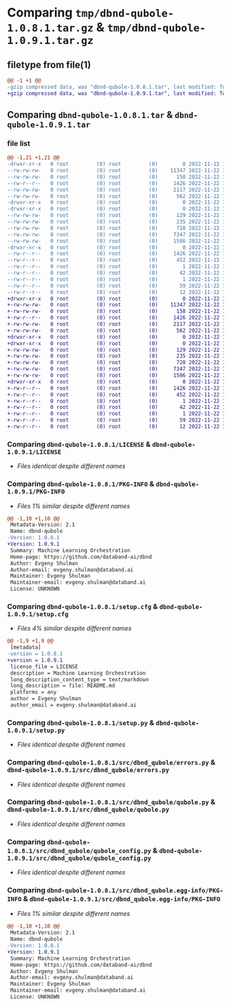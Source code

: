 # Comparing `tmp/dbnd-qubole-1.0.8.1.tar.gz` & `tmp/dbnd-qubole-1.0.9.1.tar.gz`

## filetype from file(1)

```diff
@@ -1 +1 @@
-gzip compressed data, was "dbnd-qubole-1.0.8.1.tar", last modified: Tue Nov 22 15:16:27 2022, max compression
+gzip compressed data, was "dbnd-qubole-1.0.9.1.tar", last modified: Tue Nov 22 16:26:53 2022, max compression
```

## Comparing `dbnd-qubole-1.0.8.1.tar` & `dbnd-qubole-1.0.9.1.tar`

### file list

```diff
@@ -1,21 +1,21 @@
-drwxr-xr-x   0 root         (0) root         (0)        0 2022-11-22 15:16:27.500973 dbnd-qubole-1.0.8.1/
--rw-rw-rw-   0 root         (0) root         (0)    11347 2022-11-22 15:16:09.000000 dbnd-qubole-1.0.8.1/LICENSE
--rw-rw-rw-   0 root         (0) root         (0)      158 2022-11-22 15:16:09.000000 dbnd-qubole-1.0.8.1/MANIFEST.in
--rw-r--r--   0 root         (0) root         (0)     1426 2022-11-22 15:16:27.500973 dbnd-qubole-1.0.8.1/PKG-INFO
--rw-rw-rw-   0 root         (0) root         (0)     2117 2022-11-22 15:16:27.501973 dbnd-qubole-1.0.8.1/setup.cfg
--rw-rw-rw-   0 root         (0) root         (0)      562 2022-11-22 15:16:09.000000 dbnd-qubole-1.0.8.1/setup.py
-drwxr-xr-x   0 root         (0) root         (0)        0 2022-11-22 15:16:27.497972 dbnd-qubole-1.0.8.1/src/
-drwxr-xr-x   0 root         (0) root         (0)        0 2022-11-22 15:16:27.498972 dbnd-qubole-1.0.8.1/src/dbnd_qubole/
--rw-rw-rw-   0 root         (0) root         (0)      129 2022-11-22 15:16:09.000000 dbnd-qubole-1.0.8.1/src/dbnd_qubole/__init__.py
--rw-rw-rw-   0 root         (0) root         (0)      235 2022-11-22 15:16:09.000000 dbnd-qubole-1.0.8.1/src/dbnd_qubole/_plugin.py
--rw-rw-rw-   0 root         (0) root         (0)      728 2022-11-22 15:16:09.000000 dbnd-qubole-1.0.8.1/src/dbnd_qubole/errors.py
--rw-rw-rw-   0 root         (0) root         (0)     7347 2022-11-22 15:16:09.000000 dbnd-qubole-1.0.8.1/src/dbnd_qubole/qubole.py
--rw-rw-rw-   0 root         (0) root         (0)     1586 2022-11-22 15:16:09.000000 dbnd-qubole-1.0.8.1/src/dbnd_qubole/qubole_config.py
-drwxr-xr-x   0 root         (0) root         (0)        0 2022-11-22 15:16:27.500973 dbnd-qubole-1.0.8.1/src/dbnd_qubole.egg-info/
--rw-r--r--   0 root         (0) root         (0)     1426 2022-11-22 15:16:27.000000 dbnd-qubole-1.0.8.1/src/dbnd_qubole.egg-info/PKG-INFO
--rw-r--r--   0 root         (0) root         (0)      452 2022-11-22 15:16:27.000000 dbnd-qubole-1.0.8.1/src/dbnd_qubole.egg-info/SOURCES.txt
--rw-r--r--   0 root         (0) root         (0)        1 2022-11-22 15:16:27.000000 dbnd-qubole-1.0.8.1/src/dbnd_qubole.egg-info/dependency_links.txt
--rw-r--r--   0 root         (0) root         (0)       42 2022-11-22 15:16:27.000000 dbnd-qubole-1.0.8.1/src/dbnd_qubole.egg-info/entry_points.txt
--rw-r--r--   0 root         (0) root         (0)        1 2022-11-22 15:16:27.000000 dbnd-qubole-1.0.8.1/src/dbnd_qubole.egg-info/not-zip-safe
--rw-r--r--   0 root         (0) root         (0)       59 2022-11-22 15:16:27.000000 dbnd-qubole-1.0.8.1/src/dbnd_qubole.egg-info/requires.txt
--rw-r--r--   0 root         (0) root         (0)       12 2022-11-22 15:16:27.000000 dbnd-qubole-1.0.8.1/src/dbnd_qubole.egg-info/top_level.txt
+drwxr-xr-x   0 root         (0) root         (0)        0 2022-11-22 16:26:53.689432 dbnd-qubole-1.0.9.1/
+-rw-rw-rw-   0 root         (0) root         (0)    11347 2022-11-22 16:26:26.000000 dbnd-qubole-1.0.9.1/LICENSE
+-rw-rw-rw-   0 root         (0) root         (0)      158 2022-11-22 16:26:26.000000 dbnd-qubole-1.0.9.1/MANIFEST.in
+-rw-r--r--   0 root         (0) root         (0)     1426 2022-11-22 16:26:53.689432 dbnd-qubole-1.0.9.1/PKG-INFO
+-rw-rw-rw-   0 root         (0) root         (0)     2117 2022-11-22 16:26:53.690433 dbnd-qubole-1.0.9.1/setup.cfg
+-rw-rw-rw-   0 root         (0) root         (0)      562 2022-11-22 16:26:26.000000 dbnd-qubole-1.0.9.1/setup.py
+drwxr-xr-x   0 root         (0) root         (0)        0 2022-11-22 16:26:53.685432 dbnd-qubole-1.0.9.1/src/
+drwxr-xr-x   0 root         (0) root         (0)        0 2022-11-22 16:26:53.687432 dbnd-qubole-1.0.9.1/src/dbnd_qubole/
+-rw-rw-rw-   0 root         (0) root         (0)      129 2022-11-22 16:26:26.000000 dbnd-qubole-1.0.9.1/src/dbnd_qubole/__init__.py
+-rw-rw-rw-   0 root         (0) root         (0)      235 2022-11-22 16:26:26.000000 dbnd-qubole-1.0.9.1/src/dbnd_qubole/_plugin.py
+-rw-rw-rw-   0 root         (0) root         (0)      728 2022-11-22 16:26:26.000000 dbnd-qubole-1.0.9.1/src/dbnd_qubole/errors.py
+-rw-rw-rw-   0 root         (0) root         (0)     7347 2022-11-22 16:26:26.000000 dbnd-qubole-1.0.9.1/src/dbnd_qubole/qubole.py
+-rw-rw-rw-   0 root         (0) root         (0)     1586 2022-11-22 16:26:26.000000 dbnd-qubole-1.0.9.1/src/dbnd_qubole/qubole_config.py
+drwxr-xr-x   0 root         (0) root         (0)        0 2022-11-22 16:26:53.689432 dbnd-qubole-1.0.9.1/src/dbnd_qubole.egg-info/
+-rw-r--r--   0 root         (0) root         (0)     1426 2022-11-22 16:26:53.000000 dbnd-qubole-1.0.9.1/src/dbnd_qubole.egg-info/PKG-INFO
+-rw-r--r--   0 root         (0) root         (0)      452 2022-11-22 16:26:53.000000 dbnd-qubole-1.0.9.1/src/dbnd_qubole.egg-info/SOURCES.txt
+-rw-r--r--   0 root         (0) root         (0)        1 2022-11-22 16:26:53.000000 dbnd-qubole-1.0.9.1/src/dbnd_qubole.egg-info/dependency_links.txt
+-rw-r--r--   0 root         (0) root         (0)       42 2022-11-22 16:26:53.000000 dbnd-qubole-1.0.9.1/src/dbnd_qubole.egg-info/entry_points.txt
+-rw-r--r--   0 root         (0) root         (0)        1 2022-11-22 16:26:53.000000 dbnd-qubole-1.0.9.1/src/dbnd_qubole.egg-info/not-zip-safe
+-rw-r--r--   0 root         (0) root         (0)       59 2022-11-22 16:26:53.000000 dbnd-qubole-1.0.9.1/src/dbnd_qubole.egg-info/requires.txt
+-rw-r--r--   0 root         (0) root         (0)       12 2022-11-22 16:26:53.000000 dbnd-qubole-1.0.9.1/src/dbnd_qubole.egg-info/top_level.txt
```

### Comparing `dbnd-qubole-1.0.8.1/LICENSE` & `dbnd-qubole-1.0.9.1/LICENSE`

 * *Files identical despite different names*

### Comparing `dbnd-qubole-1.0.8.1/PKG-INFO` & `dbnd-qubole-1.0.9.1/PKG-INFO`

 * *Files 1% similar despite different names*

```diff
@@ -1,10 +1,10 @@
 Metadata-Version: 2.1
 Name: dbnd-qubole
-Version: 1.0.8.1
+Version: 1.0.9.1
 Summary: Machine Learning Orchestration
 Home-page: https://github.com/databand-ai/dbnd
 Author: Evgeny Shulman
 Author-email: evgeny.shulman@databand.ai
 Maintainer: Evgeny Shulman
 Maintainer-email: evgeny.shulman@databand.ai
 License: UNKNOWN
```

### Comparing `dbnd-qubole-1.0.8.1/setup.cfg` & `dbnd-qubole-1.0.9.1/setup.cfg`

 * *Files 4% similar despite different names*

```diff
@@ -1,9 +1,9 @@
 [metadata]
-version = 1.0.8.1
+version = 1.0.9.1
 license_file = LICENSE
 description = Machine Learning Orchestration
 long_description_content_type = text/markdown
 long_description = file: README.md
 platforms = any
 author = Evgeny Shulman
 author_email = evgeny.shulman@databand.ai
```

### Comparing `dbnd-qubole-1.0.8.1/setup.py` & `dbnd-qubole-1.0.9.1/setup.py`

 * *Files identical despite different names*

### Comparing `dbnd-qubole-1.0.8.1/src/dbnd_qubole/errors.py` & `dbnd-qubole-1.0.9.1/src/dbnd_qubole/errors.py`

 * *Files identical despite different names*

### Comparing `dbnd-qubole-1.0.8.1/src/dbnd_qubole/qubole.py` & `dbnd-qubole-1.0.9.1/src/dbnd_qubole/qubole.py`

 * *Files identical despite different names*

### Comparing `dbnd-qubole-1.0.8.1/src/dbnd_qubole/qubole_config.py` & `dbnd-qubole-1.0.9.1/src/dbnd_qubole/qubole_config.py`

 * *Files identical despite different names*

### Comparing `dbnd-qubole-1.0.8.1/src/dbnd_qubole.egg-info/PKG-INFO` & `dbnd-qubole-1.0.9.1/src/dbnd_qubole.egg-info/PKG-INFO`

 * *Files 1% similar despite different names*

```diff
@@ -1,10 +1,10 @@
 Metadata-Version: 2.1
 Name: dbnd-qubole
-Version: 1.0.8.1
+Version: 1.0.9.1
 Summary: Machine Learning Orchestration
 Home-page: https://github.com/databand-ai/dbnd
 Author: Evgeny Shulman
 Author-email: evgeny.shulman@databand.ai
 Maintainer: Evgeny Shulman
 Maintainer-email: evgeny.shulman@databand.ai
 License: UNKNOWN
```


